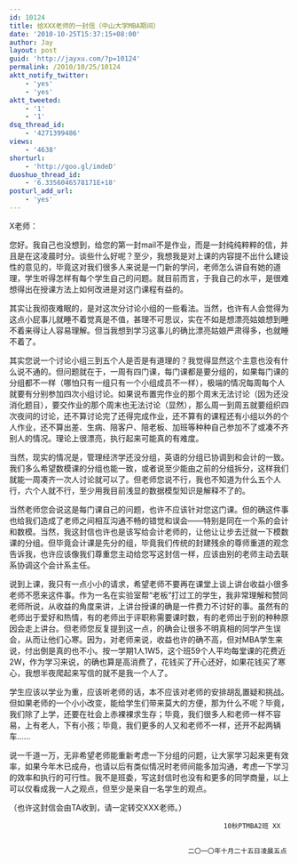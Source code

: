 ```yaml
---
id: 10124
title: 给XXX老师的一封信（中山大学MBA期间）
date: '2010-10-25T15:37:15+08:00'
author: Jay
layout: post
guid: 'http://jayxu.com/?p=10124'
permalink: /2010/10/25/10124
aktt_notify_twitter:
    - 'yes'
    - 'yes'
aktt_tweeted:
    - '1'
    - '1'
dsq_thread_id:
    - '4271399486'
views:
    - '4638'
shorturl:
    - 'http://goo.gl/imdeD'
duoshuo_thread_id:
    - '6.3356046578171E+18'
posturl_add_url:
    - 'yes'
---
```


X老师：


您好。我自己也没想到，给您的第一封mail不是作业，而是一封纯纯粹粹的信，并且是在这凌晨时分。谈些什么好呢？至少，我想我是对上课的内容提不出什么建设性的意见的，毕竟这对我们很多人来说是一门新的学问，老师怎么讲自有她的道理，学生听得怎样有每个学生自己的问题。就目前而言，于我自己的水平，是很难想得出在授课方法上如何改进是对这门课程有益的。


其实让我彻夜难眠的，是对这次分讨论小组的一些看法。当然，也许有人会觉得为这点小屁事儿就睡不着觉真是不值，甚理不可思议，实在不如是想漂亮姑娘想到睡不着来得让人容易理解。但当我想到学习这事儿的确比漂亮姑娘严肃得多，也就睡不着了。


其实您说一个讨论小组三到五个人是否是有道理的？我觉得显然这个主意也没有什么说不通的。但问题就在于，一周有四门课，每门课都是要分组的，如果每门课的分组都不一样（哪怕只有一组只有一个小组成员不一样），极端的情况每周每个人就要有分别参加四次小组讨论。如果说布置完作业的那个周末无法讨论（因为还没消化题目），要交作业的那个周末也无法讨论（显然），那么周一到周五就要组织四次夜间的讨论，还不算讨论完了还得完成作业，还不算有的课程还有小组以外的个人作业，还不算出差、生病、陪客户、陪老板、加班等种种自己参加不了或凑不齐别人的情况。理论上很漂亮，执行起来可能真的有难度。


当然，现实的情况是，管理经济学还没分组，英语的分组已协调到和会计的一致。我们多么希望数模课的分组也能一致，或者说至少能由之前的分组拆分，这样我们就能一周凑齐一次人讨论就可以了。但老师您说不行，我也不知道为什么五个人行，六个人就不行，至少用我目前浅显的数据模型知识是解释不了的。


当然老师您会说这是每门课自己的问题，也许不应该针对您这门课。但的确这件事也给我们造成了老师之间相互沟通不畅的错觉和误会——特别是同在一个系的会计和数模。当然，我这封信也许也是该写给会计老师的，让他让让步去迁就一下模数课的分组。但毕竟会计课是先分的组，毕竟我们传统的封建残余的尊师重道的观念告诉我，也许应该像我们尊重您主动给您写这封信一样，应该由别的老师主动去联系协调这个会计系主任。


说到上课，我只有一点小小的请求，希望老师不要再在课堂上谈上讲台收益小很多老师不愿来这件事。作为一名在实验室帮“老板”打过工的学生，我非常理解和赞同老师所说，从收益的角度来讲，上讲台授课的确是一件费力不讨好的事。虽然有的老师出于爱好和热情，有的老师出于评职称需要课时数，有的老师出于别的种种原因会走上讲台。但老师您反复提到这一点，的确会让很多不明真相的同学产生误会，从而让他们心寒。因为，对老师来说，收益也许的确不高，但对MBA学生来说，付出倒是真的也不小。按一学期1人1W5，这个班59个人平均每堂课的花费近2W，作为学习来说，的确也算是高消费了，花钱买了开心还好，如果花钱买了寒心，我想半夜爬起来写信的就不是我一个人了。


学生应该以学业为重，应该听老师的话，本不应该对老师的安排胡乱置疑和挑战。但如果老师的一个小小改变，能给学生们带来莫大的方便，那为什么不呢？毕竟，我们除了上学，还要在社会上赤裸裸求生存；毕竟，我们很多人和老师一样不容易，上有老人，下有小孩；毕竟，我们更多的人又和老师不一样，还开不起两辆车……


说一千道一万，无非希望老师能重新考虑一下分组的问题，让大家学习起来更有效率，如果今年木已成舟，也请以后有类似情况时老师间能多加沟通，考虑一下学习的效率和执行的可行性。我不是班委，写这封信时也没有和更多的同学商量，以上可以仅看成我一人之观点，但至少是来自一名学生的观点。


（也许这封信会由TA收到，请一定转交XXX老师。）








                                                          10秋PTMBA2班 XX


                                                 二〇一〇年十月二十五日凌晨五点